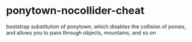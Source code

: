 # ponytown-nocollider-cheat
bootstrap substitution of ponytown, which disables the collision of ponies, and allows you to pass through objects, mountains, and so on
